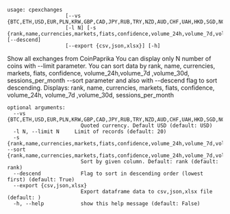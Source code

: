 ```
usage: cpexchanges
                   [--vs {BTC,ETH,USD,EUR,PLN,KRW,GBP,CAD,JPY,RUB,TRY,NZD,AUD,CHF,UAH,HKD,SGD,NGN,PHP,MXN,BRL,THB,CLP,CNY,CZK,DKK,HUF,IDR,ILS,INR,MYR,NOK,PKR,SEK,TWD,ZAR,VND,BOB,COP,PEN,ARS,ISK}]
                   [-l N] [-s {rank,name,currencies,markets,fiats,confidence,volume_24h,volume_7d,volume_30d,sessions_per_month}] [--descend]
                   [--export {csv,json,xlsx}] [-h]
```

Show all exchanges from CoinPaprika You can display only N number of coins with --limit parameter. You can sort data by rank, name, currencies, markets, fiats, confidence, volume_24h,volume_7d ,volume_30d, sessions_per_month --sort parameter and also with --descend flag to sort descending.
Displays: rank, name, currencies, markets, fiats, confidence, volume_24h, volume_7d ,volume_30d, sessions_per_month

```
optional arguments:
  --vs {BTC,ETH,USD,EUR,PLN,KRW,GBP,CAD,JPY,RUB,TRY,NZD,AUD,CHF,UAH,HKD,SGD,NGN,PHP,MXN,BRL,THB,CLP,CNY,CZK,DKK,HUF,IDR,ILS,INR,MYR,NOK,PKR,SEK,TWD,ZAR,VND,BOB,COP,PEN,ARS,ISK}
                        Quoted currency. Default USD (default: USD)
  -l N, --limit N     Limit of records (default: 20)
  -s {rank,name,currencies,markets,fiats,confidence,volume_24h,volume_7d,volume_30d,sessions_per_month}, --sort {rank,name,currencies,markets,fiats,confidence,volume_24h,volume_7d,volume_30d,sessions_per_month}
                        Sort by given column. Default: rank (default: rank)
  --descend             Flag to sort in descending order (lowest first) (default: True)
  --export {csv,json,xlsx}
                        Export dataframe data to csv,json,xlsx file (default: )
  -h, --help            show this help message (default: False)
```
